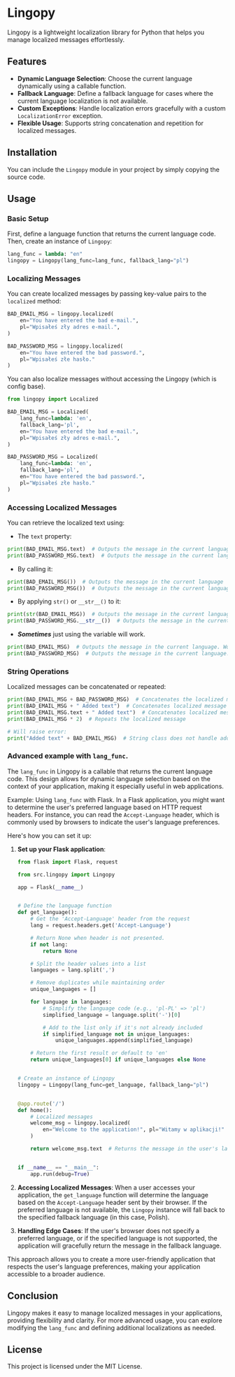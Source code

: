 # Lingopy

Lingopy is a lightweight localization library for Python that helps you manage localized messages effortlessly.

## Features

-   **Dynamic Language Selection**: Choose the current language dynamically using a callable function.
-   **Fallback Language**: Define a fallback language for cases where the current language localization is not available.
-   **Custom Exceptions**: Handle localization errors gracefully with a custom `LocalizationError` exception.
-   **Flexible Usage**: Supports string concatenation and repetition for localized messages.

## Installation

You can include the `Lingopy` module in your project by simply copying the source code.

## Usage

### Basic Setup

First, define a language function that returns the current language code. Then, create an instance of `Lingopy`:

```python
lang_func = lambda: "en"
lingopy = Lingopy(lang_func=lang_func, fallback_lang="pl")
```

### Localizing Messages

You can create localized messages by passing key-value pairs to the `localized` method:

```python
BAD_EMAIL_MSG = lingopy.localized(
    en="You have entered the bad e-mail.",
    pl="Wpisałeś zły adres e-mail.",
)

BAD_PASSWORD_MSG = lingopy.localized(
    en="You have entered the bad password.",
    pl="Wpisałeś złe hasło."
)
```

You can also localize messages without accessing the Lingopy (which is config base).

```python
from lingopy import Localized

BAD_EMAIL_MSG = Localized(
    lang_func=lambda: 'en',
    fallback_lang='pl',
    en="You have entered the bad e-mail.",
    pl="Wpisałeś zły adres e-mail.",
)

BAD_PASSWORD_MSG = Localized(
    lang_func=lambda: 'en',
    fallback_lang='pl',
    en="You have entered the bad password.",
    pl="Wpisałeś złe hasło."
)
```

### Accessing Localized Messages

You can retrieve the localized text using:

-   The `text` property:

```python
print(BAD_EMAIL_MSG.text)  # Outputs the message in the current language
print(BAD_PASSWORD_MSG.text)  # Outputs the message in the current language
```

-   By calling it:

```python
print(BAD_EMAIL_MSG())  # Outputs the message in the current language
print(BAD_PASSWORD_MSG())  # Outputs the message in the current language
```

-   By applying `str()` or `__str__()` to it:

```python
print(str(BAD_EMAIL_MSG))  # Outputs the message in the current language
print(BAD_PASSWORD_MSG.__str__())  # Outputs the message in the current language
```

-   **_Sometimes_** just using the variable will work.

```python
print(BAD_EMAIL_MSG)  # Outputs the message in the current language. Works because `print` automatically uses __str__ on printed values.
print(BAD_PASSWORD_MSG)  # Outputs the message in the current language. Works because `print` automatically uses __str__ on printed values.
```

### String Operations

Localized messages can be concatenated or repeated:

```python
print(BAD_EMAIL_MSG + BAD_PASSWORD_MSG)  # Concatenates the localized messages
print(BAD_EMAIL_MSG + " Added text")  # Concatenates localized message with string
print(BAD_EMAIL_MSG.text + " Added text")  # Concatenates localized message with string
print(BAD_EMAIL_MSG * 2)  # Repeats the localized message

# Will raise error:
print("Added text" + BAD_EMAIL_MSG)  # String class does not handle adding other type than `str` to it.
```

### Advanced example with `lang_func`.

The `lang_func` in Lingopy is a callable that returns the current language code. This design allows for dynamic language selection based on the context of your application, making it especially useful in web applications.

Example: Using `lang_func` with Flask.
In a Flask application, you might want to determine the user's preferred language based on HTTP request headers. For instance, you can read the `Accept-Language` header, which is commonly used by browsers to indicate the user's language preferences.

Here's how you can set it up:

1. **Set up your Flask application**:

    ```python
    from flask import Flask, request

    from src.lingopy import Lingopy

    app = Flask(__name__)


    # Define the language function
    def get_language():
        # Get the 'Accept-Language' header from the request
        lang = request.headers.get('Accept-Language')

        # Return None when header is not presented.
        if not lang:
            return None

        # Split the header values into a list
        languages = lang.split(',')

        # Remove duplicates while maintaining order
        unique_languages = []

        for language in languages:
            # Simplify the language code (e.g., 'pl-PL' => 'pl')
            simplified_language = language.split('-')[0]

            # Add to the list only if it's not already included
            if simplified_language not in unique_languages:
                unique_languages.append(simplified_language)

        # Return the first result or default to 'en'
        return unique_languages[0] if unique_languages else None


    # Create an instance of Lingopy
    lingopy = Lingopy(lang_func=get_language, fallback_lang="pl")


    @app.route('/')
    def home():
        # Localized messages
        welcome_msg = lingopy.localized(
            en="Welcome to the application!", pl="Witamy w aplikacji!"
        )

        return welcome_msg.text  # Returns the message in the user's language


    if __name__ == "__main__":
        app.run(debug=True)
    ```

2. **Accessing Localized Messages**:
   When a user accesses your application, the `get_language` function will determine the language based on the `Accept-Language` header sent by their browser. If the preferred language is not available, the `Lingopy` instance will fall back to the specified fallback language (in this case, Polish).

3. **Handling Edge Cases**:
   If the user's browser does not specify a preferred language, or if the specified language is not supported, the application will gracefully return the message in the fallback language.

This approach allows you to create a more user-friendly application that respects the user's language preferences, making your application accessible to a broader audience.

## Conclusion

Lingopy makes it easy to manage localized messages in your applications, providing flexibility and clarity. For more advanced usage, you can explore modifying the `lang_func` and defining additional localizations as needed.

## License

This project is licensed under the MIT License.
